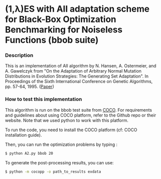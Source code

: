 # (1,λ)ES with AII adaptation scheme for Black-Box Optimization Benchmarking for Noiseless Functions (bbob suite)

### Description

This is an implementation of AII algorithm by N. Hansen, A. Ostermeier, and A. Gawelczyk from "On the Adaptation of Arbitrary Normal Mutation Distributions in Evolution Strategies: The Generating Set Adaptation". In Proceedings of the Sixth International Conference on Genetic Algorithms, pp. 57-64, 1995. ([Paper](https://www.lri.fr/~hansen/GSAES.pdf))

### How to test this implementation 

This algorithm is run on the bbob test suite from [COCO](https://github.com/numbbo/coco). For requirements and guidelines about using COCO platform, refer to the Github repo or their website. Note that we used python to work with this platform. 

To run the code, you need to install the COCO platform (cf: COCO installation guide).

Then, you can run the optimization problems by typing :

``` bash
$ python A2.py bbob 20
```

To generate the post-processing results, you can use:

``` bash
$ python -m cocopp -o path_to_results exdata
```
